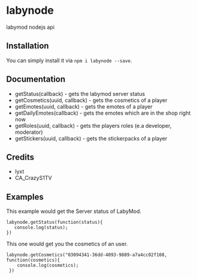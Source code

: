 # labynode
labymod nodejs api

## Installation
You can simply install it via `npm i labynode --save`.


## Documentation
 + getStatus(callback) - gets the labymod server status
 + getCosmetics(uuid, callback) - gets the cosmetics of a player
 + getEmotes(uuid, callback) - gets the emotes of a player
 + getDailyEmotes(callback) - gets the emotes which are in the shop right now
 + getRoles(uuid, callback) - gets the players roles (e.a developer, moderator)
 + getStickers(uuid, callback) - gets the stickerpacks of a player

## Credits
 + lyxt
 + CA_CrazyS1TV
 
## Examples
This example would get the Server status of LabyMod.
```
labynode.getStatus(function(status){
   console.log(status);
})
```

This one would get you the cosmetics of an user.
```
labynode.getCosmetics("03094341-36dd-4093-9889-a7a4cc02f108, function(cosmetics){
    console.log(cosmetics);
 })
 ```


